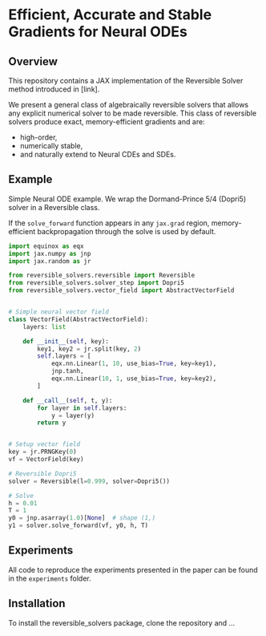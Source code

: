 # Efficient, Accurate and Stable Gradients for Neural ODEs

## Overview
This repository contains a JAX implementation of the Reversible Solver method introduced in [link].

We present a general class of algebraically reversible solvers that allows any explicit numerical solver to be made reversible. This class of reversible solvers produce exact, memory-efficient gradients and are:
- high-order,
- numerically stable,
- and naturally extend to Neural CDEs and SDEs.

## Example
Simple Neural ODE example. We wrap the Dormand-Prince 5/4 (Dopri5) solver in a Reversible class.

If the `solve_forward` function appears in any `jax.grad` region, memory-efficient backpropagation through the solve is used by default.

```python
import equinox as eqx
import jax.numpy as jnp
import jax.random as jr

from reversible_solvers.reversible import Reversible
from reversible_solvers.solver_step import Dopri5
from reversible_solvers.vector_field import AbstractVectorField


# Simple neural vector field
class VectorField(AbstractVectorField):
    layers: list

    def __init__(self, key):
        key1, key2 = jr.split(key, 2)
        self.layers = [
            eqx.nn.Linear(1, 10, use_bias=True, key=key1),
            jnp.tanh,
            eqx.nn.Linear(10, 1, use_bias=True, key=key2),
        ]

    def __call__(self, t, y):
        for layer in self.layers:
            y = layer(y)
        return y


# Setup vector field
key = jr.PRNGKey(0)
vf = VectorField(key)

# Reversible Dopri5
solver = Reversible(l=0.999, solver=Dopri5())

# Solve
h = 0.01
T = 1
y0 = jnp.asarray(1.0)[None]  # shape (1,)
y1 = solver.solve_forward(vf, y0, h, T)
```

## Experiments
All code to reproduce the experiments presented in the paper can be found in the `experiments` folder.

## Installation
To install the reversible_solvers package, clone the repository and ...